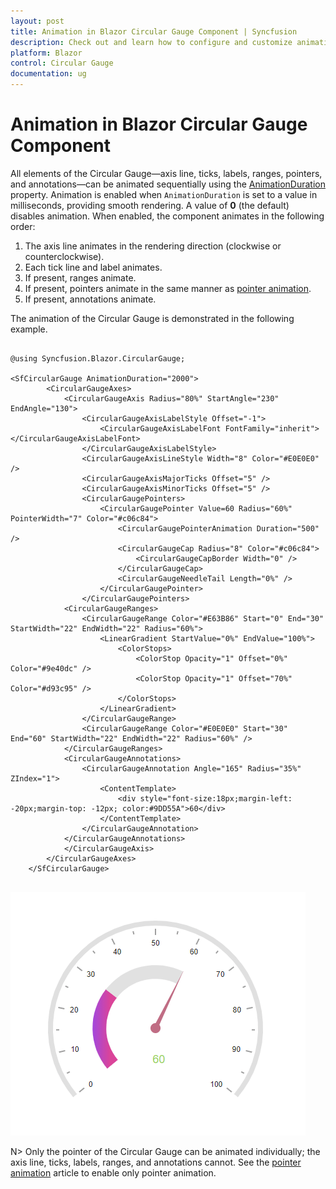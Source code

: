 ```yaml
---
layout: post
title: Animation in Blazor Circular Gauge Component | Syncfusion
description: Check out and learn how to configure and customize animation in the Syncfusion Blazor Circular Gauge component.
platform: Blazor
control: Circular Gauge
documentation: ug
---
```


# Animation in Blazor Circular Gauge Component

All elements of the Circular Gauge—axis line, ticks, labels, ranges, pointers, and annotations—can be animated sequentially using the [AnimationDuration](https://help.syncfusion.com/cr/blazor/Syncfusion.Blazor.CircularGauge.SfCircularGauge.html#Syncfusion_Blazor_CircularGauge_SfCircularGauge_AnimationDuration) property. Animation is enabled when `AnimationDuration` is set to a value in milliseconds, providing smooth rendering. A value of **0** (the default) disables animation. When enabled, the component animates in the following order:

1. The axis line animates in the rendering direction (clockwise or counterclockwise).
2. Each tick line and label animates.
3. If present, ranges animate.
4. If present, pointers animate in the same manner as [pointer animation](https://blazor.syncfusion.com/documentation/circular-gauge/pointers#pointer-animation).
5. If present, annotations animate.

The animation of the Circular Gauge is demonstrated in the following example.

```cshtml

@using Syncfusion.Blazor.CircularGauge;

<SfCircularGauge AnimationDuration="2000">
        <CircularGaugeAxes>
            <CircularGaugeAxis Radius="80%" StartAngle="230" EndAngle="130">
                <CircularGaugeAxisLabelStyle Offset="-1">
                    <CircularGaugeAxisLabelFont FontFamily="inherit"></CircularGaugeAxisLabelFont>
                </CircularGaugeAxisLabelStyle>
                <CircularGaugeAxisLineStyle Width="8" Color="#E0E0E0" />
                <CircularGaugeAxisMajorTicks Offset="5" />
                <CircularGaugeAxisMinorTicks Offset="5" />
                <CircularGaugePointers>
                    <CircularGaugePointer Value=60 Radius="60%" PointerWidth="7" Color="#c06c84">
                        <CircularGaugePointerAnimation Duration="500" />
                        <CircularGaugeCap Radius="8" Color="#c06c84">
                            <CircularGaugeCapBorder Width="0" />
                        </CircularGaugeCap>
                        <CircularGaugeNeedleTail Length="0%" />
                    </CircularGaugePointer>
                </CircularGaugePointers>
            <CircularGaugeRanges>
                <CircularGaugeRange Color="#E63B86" Start="0" End="30" StartWidth="22" EndWidth="22" Radius="60%">
                    <LinearGradient StartValue="0%" EndValue="100%">
                        <ColorStops>
                            <ColorStop Opacity="1" Offset="0%" Color="#9e40dc" />
                            <ColorStop Opacity="1" Offset="70%" Color="#d93c95" />
                        </ColorStops>
                    </LinearGradient>
                </CircularGaugeRange>
                <CircularGaugeRange Color="#E0E0E0" Start="30" End="60" StartWidth="22" EndWidth="22" Radius="60%" />
            </CircularGaugeRanges>
            <CircularGaugeAnnotations>
                <CircularGaugeAnnotation Angle="165" Radius="35%" ZIndex="1">
                    <ContentTemplate>
                        <div style="font-size:18px;margin-left: -20px;margin-top: -12px; color:#9DD55A">60</div>
                    </ContentTemplate>
                </CircularGaugeAnnotation>
            </CircularGaugeAnnotations>
            </CircularGaugeAxis>
        </CircularGaugeAxes>
    </SfCircularGauge>
    
```

![Blazor Circular Gauge Animation](./images/blazor-circulargauge-multiple-elements-animation.gif)

N> Only the pointer of the Circular Gauge can be animated individually; the axis line, ticks, labels, ranges, and annotations cannot. See the [pointer animation](https://blazor.syncfusion.com/documentation/circular-gauge/pointers#pointer-animation) article to enable only pointer animation.
